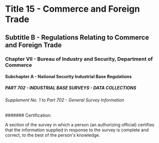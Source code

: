 
# Title 15 - Commerce and Foreign Trade
## Subtitle B - Regulations Relating to Commerce and Foreign Trade
### Chapter VII - Bureau of Industry and Security, Department of Commerce
#### Subchapter A - National Security Industrial Base Regulations
##### PART 702 - INDUSTRIAL BASE SURVEYS - DATA COLLECTIONS
###### Supplement No. 1 to Part 702 - General Survey Information
####### Certification:

A section of the survey in which a person (an authorizing official) certifies that the information supplied in response to the survey is complete and correct, to the best of the person's knowledge.
